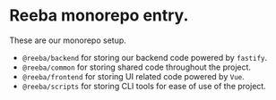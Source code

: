 # Reeba monorepo entry.
These are our monorepo setup.

- `@reeba/backend` for storing our backend code powered by `fastify`.
- `@reeba/common` for storing shared code throughout the project.
- `@reeba/frontend` for storing UI related code powered by `Vue`.
- `@reeba/scripts` for storing CLI tools for ease of use of the project.
